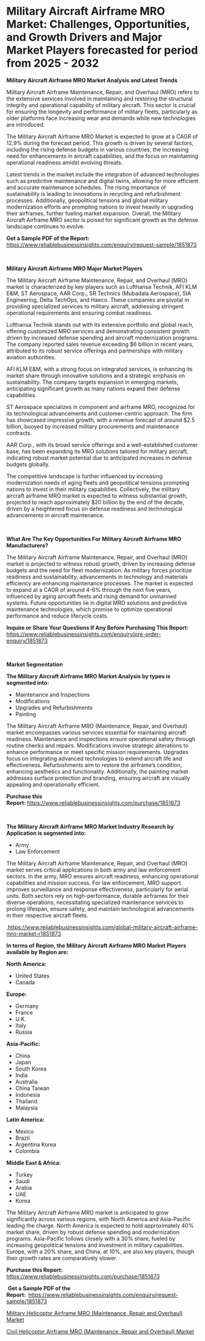<p><h1>Military Aircraft Airframe MRO Market: Challenges, Opportunities, and Growth Drivers and Major Market Players forecasted for period from 2025 - 2032</h1></p><p><strong>Military Aircraft Airframe MRO Market Analysis and Latest Trends</strong></p>
<p><p>Military Aircraft Airframe Maintenance, Repair, and Overhaul (MRO) refers to the extensive services involved in maintaining and restoring the structural integrity and operational capability of military aircraft. This sector is crucial for ensuring the longevity and performance of military fleets, particularly as older platforms face increasing wear and demands while new technologies are introduced.</p><p>The Military Aircraft Airframe MRO Market is expected to grow at a CAGR of 12.9% during the forecast period. This growth is driven by several factors, including the rising defense budgets in various countries, the increasing need for enhancements in aircraft capabilities, and the focus on maintaining operational readiness amidst evolving threats. </p><p>Latest trends in the market include the integration of advanced technologies such as predictive maintenance and digital twins, allowing for more efficient and accurate maintenance schedules. The rising importance of sustainability is leading to innovations in recycling and refurbishment processes. Additionally, geopolitical tensions and global military modernization efforts are prompting nations to invest heavily in upgrading their airframes, further fueling market expansion. Overall, the Military Aircraft Airframe MRO sector is poised for significant growth as the defense landscape continues to evolve.</p></p>
<p><strong>Get a Sample PDF of the Report:&nbsp;</strong> <a href="https://www.reliablebusinessinsights.com/enquiry/request-sample/1851873?utm_campaign=75&utm_medium=2&utm_source=Github&utm_content=ia&utm_term=07012025&utm_id=military-aircraft-airframe-mro">https://www.reliablebusinessinsights.com/enquiry/request-sample/1851873</a></p>
<p>&nbsp;</p>
<p><strong>Military Aircraft Airframe MRO Major Market Players</strong></p>
<p><p>The Military Aircraft Airframe Maintenance, Repair, and Overhaul (MRO) market is characterized by key players such as Lufthansa Technik, AFI KLM E&M, ST Aerospace, AAR Corp., SR Technics (Mubadala Aerospace), SIA Engineering, Delta TechOps, and Haeco. These companies are pivotal in providing specialized services to military aircraft, addressing stringent operational requirements and ensuring combat readiness.</p><p>Lufthansa Technik stands out with its extensive portfolio and global reach, offering customized MRO services and demonstrating consistent growth driven by increased defense spending and aircraft modernization programs. The company reported sales revenue exceeding $6 billion in recent years, attributed to its robust service offerings and partnerships with military aviation authorities.</p><p>AFI KLM E&M, with a strong focus on integrated services, is enhancing its market share through innovative solutions and a strategic emphasis on sustainability. The company targets expansion in emerging markets, anticipating significant growth as many nations expand their defense capabilities.</p><p>ST Aerospace specializes in component and airframe MRO, recognized for its technological advancements and customer-centric approach. The firm has showcased impressive growth, with a revenue forecast of around $2.5 billion, buoyed by increased military procurements and maintenance contracts.</p><p>AAR Corp., with its broad service offerings and a well-established customer base, has been expanding its MRO solutions tailored for military aircraft, indicating robust market potential due to anticipated increases in defense budgets globally. </p><p>The competitive landscape is further influenced by increasing modernization needs of aging fleets and geopolitical tensions prompting nations to invest in their military capabilities. Collectively, the military aircraft airframe MRO market is expected to witness substantial growth, projected to reach approximately $20 billion by the end of the decade, driven by a heightened focus on defense readiness and technological advancements in aircraft maintenance.</p></p>
<p>&nbsp;</p>
<p><strong>What Are The Key Opportunities For Military Aircraft Airframe MRO Manufacturers?</strong></p>
<p><p>The Military Aircraft Airframe Maintenance, Repair, and Overhaul (MRO) market is projected to witness robust growth, driven by increasing defense budgets and the need for fleet modernization. As military forces prioritize readiness and sustainability, advancements in technology and materials efficiency are enhancing maintenance processes. The market is expected to expand at a CAGR of around 4-6% through the next five years, influenced by aging aircraft fleets and rising demand for unmanned systems. Future opportunities lie in digital MRO solutions and predictive maintenance technologies, which promise to optimize operational performance and reduce lifecycle costs.</p></p>
<p><strong>Inquire or Share Your Questions If Any Before Purchasing This Report:</strong> <a href="https://www.reliablebusinessinsights.com/enquiry/pre-order-enquiry/1851873?utm_campaign=75&utm_medium=2&utm_source=Github&utm_content=ia&utm_term=07012025&utm_id=military-aircraft-airframe-mro">https://www.reliablebusinessinsights.com/enquiry/pre-order-enquiry/1851873</a></p>
<p>&nbsp;</p>
<p><strong>Market Segmentation</strong></p>
<p><strong>The Military Aircraft Airframe MRO Market Analysis by types is segmented into:</strong></p>
<p><ul><li>Maintenance and Inspections</li><li>Modifications</li><li>Upgrades and Refurbishments</li><li>Painting</li></ul></p>
<p><p>The Military Aircraft Airframe MRO (Maintenance, Repair, and Overhaul) market encompasses various services essential for maintaining aircraft readiness. Maintenance and inspections ensure operational safety through routine checks and repairs. Modifications involve strategic alterations to enhance performance or meet specific mission requirements. Upgrades focus on integrating advanced technologies to extend aircraft life and effectiveness. Refurbishments aim to restore the airframe’s condition, enhancing aesthetics and functionality. Additionally, the painting market addresses surface protection and branding, ensuring aircraft are visually appealing and operationally efficient.</p></p>
<p><strong>Purchase this Report:&nbsp;</strong><a href="https://www.reliablebusinessinsights.com/purchase/1851873?utm_campaign=75&utm_medium=2&utm_source=Github&utm_content=ia&utm_term=07012025&utm_id=military-aircraft-airframe-mro">https://www.reliablebusinessinsights.com/purchase/1851873</a></p>
<p>&nbsp;</p>
<p><strong>The Military Aircraft Airframe MRO Market Industry Research by Application is segmented into:</strong></p>
<p><ul><li>Army</li><li>Law Enforcement</li></ul></p>
<p><p>The Military Aircraft Airframe Maintenance, Repair, and Overhaul (MRO) market serves critical applications in both army and law enforcement sectors. In the army, MRO ensures aircraft readiness, enhancing operational capabilities and mission success. For law enforcement, MRO support improves surveillance and response effectiveness, particularly for aerial units. Both sectors rely on high-performance, durable airframes for their diverse operations, necessitating specialized maintenance services to prolong lifespan, ensure safety, and maintain technological advancements in their respective aircraft fleets.</p></p>
<p><a href="https://www.reliablebusinessinsights.com/global-military-aircraft-airframe-mro-market-r1851873?utm_campaign=75&utm_medium=2&utm_source=Github&utm_content=ia&utm_term=07012025&utm_id=military-aircraft-airframe-mro">&nbsp;https://www.reliablebusinessinsights.com/global-military-aircraft-airframe-mro-market-r1851873</a></p>
<p><strong>In terms of Region, the Military Aircraft Airframe MRO Market Players available by Region are:</strong></p>
<p>
    <p> <strong> North America: </strong>
        <ul>
            <li>United States</li>
            <li>Canada</li>
        </ul>
        </p> 
    <p> <strong> Europe: </strong>
        <ul>
            <li>Germany</li>
            <li>France</li>
            <li>U.K.</li>
            <li>Italy</li>
            <li>Russia</li>
        </ul>
        </p> 
    <p> <strong> Asia-Pacific: </strong>
        <ul>
            <li>China</li>
            <li>Japan</li>
            <li>South Korea</li>
            <li>India</li>
            <li>Australia</li>
            <li>China Taiwan</li>
            <li>Indonesia</li>
            <li>Thailand</li>
            <li>Malaysia</li>
        </ul>
        </p> 
    <p> <strong> Latin America: </strong>
        <ul>
            <li>Mexico</li>
            <li>Brazil</li>
            <li>Argentina Korea</li>
            <li>Colombia</li>
        </ul>
        </p> 
    <p> <strong> Middle East & Africa: </strong>
        <ul>
            <li>Turkey</li>
            <li>Saudi</li>
            <li>Arabia</li>
            <li>UAE</li>
            <li>Korea</li>
        </ul>
    </p>
    </p>
<p><p>The Military Aircraft Airframe MRO market is anticipated to grow significantly across various regions, with North America and Asia-Pacific leading the charge. North America is expected to hold approximately 40% market share, driven by robust defense spending and modernization programs. Asia-Pacific follows closely with a 30% share, fueled by increasing geopolitical tensions and investment in military capabilities. Europe, with a 20% share, and China, at 10%, are also key players, though their growth rates are comparatively slower.</p></p>
<p><strong>Purchase this Report: </strong><a href="https://www.reliablebusinessinsights.com/purchase/1851873?utm_campaign=75&utm_medium=2&utm_source=Github&utm_content=ia&utm_term=07012025&utm_id=military-aircraft-airframe-mro">https://www.reliablebusinessinsights.com/purchase/1851873</a></p>
<p>&nbsp;<strong>Get a Sample PDF of the Report:&nbsp;&nbsp;</strong><a href="https://www.reliablebusinessinsights.com/enquiry/request-sample/1851873?utm_campaign=75&utm_medium=2&utm_source=Github&utm_content=ia&utm_term=07012025&utm_id=military-aircraft-airframe-mro">https://www.reliablebusinessinsights.com/enquiry/request-sample/1851873</a></p>
<p><strong></strong></p>
<p><p><a href="https://github.com/bogganbillie6969/Market-Research-Report-List-1/blob/main/military-helicoptor-airframe-mro-maintenance-repair-and-overhaul-market.md?utm_campaign=75&utm_medium=2&utm_source=Github&utm_content=ia&utm_term=07012025&utm_id=military-aircraft-airframe-mro">Military Helicoptor Airframe MRO (Maintenance, Repair and Overhaul) Market</a></p><p><a href="https://github.com/donnettaletizia/Market-Research-Report-List-1/blob/main/civil-helicoptor-airframe-mro-maintenance-repair-and-overhaul-market.md?utm_campaign=75&utm_medium=2&utm_source=Github&utm_content=ia&utm_term=07012025&utm_id=military-aircraft-airframe-mro">Civil Helicoptor Airframe MRO (Maintenance, Repair and Overhaul) Market</a></p></p>